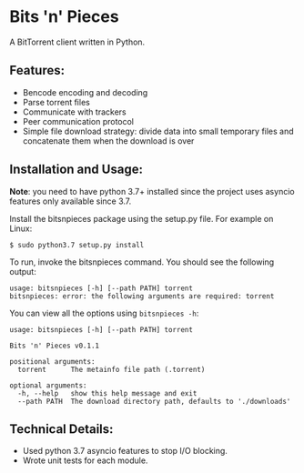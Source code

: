 # Bits 'n' Pieces
A BitTorrent client written in Python.

## Features:
- Bencode encoding and decoding
- Parse torrent files
- Communicate with trackers
- Peer communication protocol
- Simple file download strategy: divide data into small temporary files and concatenate them when the download is over

## Installation and Usage:
**Note**: you need to have python 3.7+ installed since the project uses asyncio features only available since 3.7.

Install the bitsnpieces package using the setup.py file. For example on Linux:
```
$ sudo python3.7 setup.py install
```

To run, invoke the bitsnpieces command. You should see the following output:
```
usage: bitsnpieces [-h] [--path PATH] torrent
bitsnpieces: error: the following arguments are required: torrent
```

You can view all the options using ```bitsnpieces -h```:
```
usage: bitsnpieces [-h] [--path PATH] torrent

Bits 'n' Pieces v0.1.1

positional arguments:
  torrent      The metainfo file path (.torrent)

optional arguments:
  -h, --help   show this help message and exit
  --path PATH  The download directory path, defaults to './downloads'
```

## Technical Details:
- Used python 3.7 asyncio features to stop I/O blocking.
- Wrote unit tests for each module.